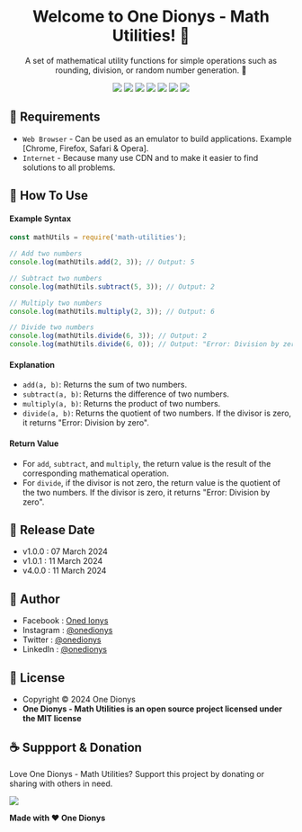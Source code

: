 <h1 align="center">Welcome to One Dionys - Math Utilities! 👋 </h1>

<p align="center">A set of mathematical utility functions for simple operations such as rounding, division, or random number generation. 💖 </p>

<p align="center">
<img src="https://img.shields.io/github/contributors/onedionys/onedionys-math-utilities?style=flat-square">
<img src="https://img.shields.io/github/issues/onedionys/onedionys-math-utilities?style=flat-square">
<img src="https://img.shields.io/github/stars/onedionys/onedionys-math-utilities?style=flat-square"> 
<img src="https://img.shields.io/github/forks/onedionys/onedionys-math-utilities?style=flat-square">
<img src="https://img.shields.io/github/last-commit/onedionys/onedionys-math-utilities.svg?style=flat-square">
<img src="https://img.shields.io/github/languages/code-size/onedionys/onedionys-math-utilities?style=flat-square">
<img src="https://img.shields.io/github/license/onedionys/onedionys-math-utilities?style=flat-square">
</p>

## 💾 Requirements

* `Web Browser` - Can be used as an emulator to build applications. Example [Chrome, Firefox, Safari & Opera].
* `Internet` - Because many use CDN and to make it easier to find solutions to all problems.

## 🎯 How To Use

#### Example Syntax

```javascript
const mathUtils = require('math-utilities');

// Add two numbers
console.log(mathUtils.add(2, 3)); // Output: 5

// Subtract two numbers
console.log(mathUtils.subtract(5, 3)); // Output: 2

// Multiply two numbers
console.log(mathUtils.multiply(2, 3)); // Output: 6

// Divide two numbers
console.log(mathUtils.divide(6, 3)); // Output: 2
console.log(mathUtils.divide(6, 0)); // Output: "Error: Division by zero"
```

#### Explanation

* `add(a, b)`: Returns the sum of two numbers.
* `subtract(a, b)`: Returns the difference of two numbers.
* `multiply(a, b)`: Returns the product of two numbers.
* `divide(a, b)`: Returns the quotient of two numbers. If the divisor is zero, it returns "Error: Division by zero".

#### Return Value

* For `add`, `subtract`, and `multiply`, the return value is the result of the corresponding mathematical operation.
* For `divide`, if the divisor is not zero, the return value is the quotient of the two numbers. If the divisor is zero, it returns "Error: Division by zero".

## 📆 Release Date

* v1.0.0 : 07 March 2024
* v1.0.1 : 11 March 2024
* v4.0.0 : 11 March 2024

## 🧑 Author

* Facebook : <a href="https://www.facebook.com/theonedionys"> Oned Ionys</a>
* Instagram : <a href="https://www.instagram.com/onedionys/"> @onedionys</a>
* Twitter : <a href="https://twitter.com/onedionys"> @onedionys</a>
* LinkedIn :  <a href="https://www.linkedin.com/in/onedionys/"> @onedionys</a>

## 📝 License

* Copyright © 2024 One Dionys
* **One Dionys - Math Utilities is an open source project licensed under the MIT license**

## ☕️ Suppport & Donation

Love One Dionys - Math Utilities? Support this project by donating or sharing with others in need.

<a href="https://www.buymeacoffee.com/onedionys"><img src="https://img.shields.io/badge/Buy_Me_A_Coffee-FFDD00?style=for-the-badge&logo=buy-me-a-coffee&logoColor=black"/> </a>

**Made with ❤️ One Dionys**
